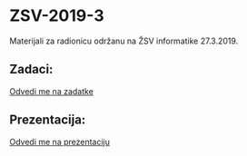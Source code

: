 # ZSV-2019-3
Materijali za radionicu održanu na ŽSV informatike 27.3.2019.

## Zadaci:

[Odvedi me na zadatke](https://py3.codeskulptor.org/#user303_HDIxBUyrSQ_0.py)

## Prezentacija:
[Odvedi me na prezentaciju](https://slides.com/ivanav/racunalno-razmisljanje-i-programiranje-6)
